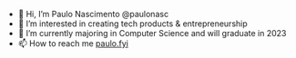 - 👋 Hi, I’m Paulo Nascimento @paulonasc
- 👀 I’m interested in creating tech products & entrepreneurship
- 🌱 I’m currently majoring in Computer Science and will graduate in 2023
- 📫 How to reach me [paulo.fyi](https://www.paulo.fyi)

<!---
paulonasc/paulonasc is a ✨ special ✨ repository because its `README.md` (this file) appears on your GitHub profile.
You can click the Preview link to take a look at your changes.
--->
